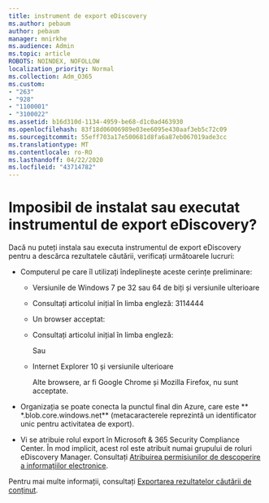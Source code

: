 ```yaml
---
title: instrument de export eDiscovery
ms.author: pebaum
author: pebaum
manager: mnirkhe
ms.audience: Admin
ms.topic: article
ROBOTS: NOINDEX, NOFOLLOW
localization_priority: Normal
ms.collection: Adm_O365
ms.custom:
- "263"
- "928"
- "1100001"
- "3100022"
ms.assetid: b16d310d-1134-4959-be68-d1c0ad463930
ms.openlocfilehash: 83f18d06006989e03ee6095e430aaf3eb5c72c09
ms.sourcegitcommit: 55eff703a17e500681d8fa6a87eb067019ade3cc
ms.translationtype: MT
ms.contentlocale: ro-RO
ms.lasthandoff: 04/22/2020
ms.locfileid: "43714782"
---
```

# <a name="cant-install-or-run-the-ediscovery-export-tool"></a>Imposibil de instalat sau executat instrumentul de export eDiscovery?

Dacă nu puteți instala sau executa instrumentul de export eDiscovery pentru a descărca rezultatele căutării, verificați următoarele lucruri:
  
- Computerul pe care îl utilizați îndeplinește aceste cerințe preliminare:

  - Versiunile de Windows 7 pe 32 sau 64 de biți și versiunile ulterioare

  - Consultați articolul inițial în limba engleză: 3114444

  - Un browser acceptat:

  - Consultați articolul inițial în limba engleză:

    Sau

  - Internet Explorer 10 și versiunile ulterioare

    Alte browsere, ar fi Google Chrome și Mozilla Firefox, nu sunt acceptate.

- Organizația se poate conecta la punctul final din Azure, care este ** \*.blob.core.windows.net** (metacaracterele reprezintă un identificator unic pentru activitatea de export).

- Vi se atribuie rolul export în Microsoft &amp; 365 Security Compliance Center. În mod implicit, acest rol este atribuit numai grupului de roluri eDiscovery Manager. Consultați [Atribuirea permisiunilor de descoperire a informațiilor electronice](https://docs.microsoft.com/office365/securitycompliance/assign-ediscovery-permissions).

Pentru mai multe informații, consultați [Exportarea rezultatelor căutării de conținut](https://docs.microsoft.com/office365/securitycompliance/export-search-results).
  